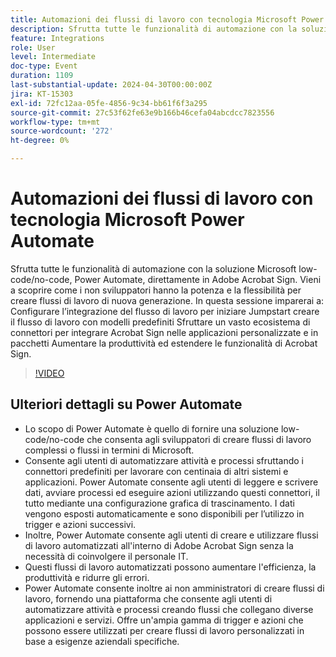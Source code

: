 ```yaml
---
title: Automazioni dei flussi di lavoro con tecnologia Microsoft Power Automate
description: Sfrutta tutte le funzionalità di automazione con la soluzione Microsoft low-code/no-code, Power Automate, direttamente in Adobe Acrobat Sign.
feature: Integrations
role: User
level: Intermediate
doc-type: Event
duration: 1109
last-substantial-update: 2024-04-30T00:00:00Z
jira: KT-15303
exl-id: 72fc12aa-05fe-4856-9c34-bb61f6f3a295
source-git-commit: 27c53f62fe63e9b166b46cefa04abcdcc7823556
workflow-type: tm+mt
source-wordcount: '272'
ht-degree: 0%

---
```


# Automazioni dei flussi di lavoro con tecnologia Microsoft Power Automate

Sfrutta tutte le funzionalità di automazione con la soluzione Microsoft low-code/no-code, Power Automate, direttamente in Adobe Acrobat Sign. Vieni a scoprire come i non sviluppatori hanno la potenza e la flessibilità per creare flussi di lavoro di nuova generazione. In questa sessione imparerai a: Configurare l’integrazione del flusso di lavoro per iniziare Jumpstart creare il flusso di lavoro con modelli predefiniti Sfruttare un vasto ecosistema di connettori per integrare Acrobat Sign nelle applicazioni personalizzate e in pacchetti Aumentare la produttività ed estendere le funzionalità di Acrobat Sign.

>[!VIDEO](https://video.tv.adobe.com/v/3454932/?learn=on&captions=ita)

## Ulteriori dettagli su Power Automate

* Lo scopo di Power Automate è quello di fornire una soluzione low-code/no-code che consenta agli sviluppatori di creare flussi di lavoro complessi o flussi in termini di Microsoft.
* Consente agli utenti di automatizzare attività e processi sfruttando i connettori predefiniti per lavorare con centinaia di altri sistemi e applicazioni. Power Automate consente agli utenti di leggere e scrivere dati, avviare processi ed eseguire azioni utilizzando questi connettori, il tutto mediante una configurazione grafica di trascinamento. I dati vengono esposti automaticamente e sono disponibili per l’utilizzo in trigger e azioni successivi.
* &#x200B;Inoltre, Power Automate consente agli utenti di creare e utilizzare flussi di lavoro automatizzati all&#39;interno di Adobe Acrobat Sign senza la necessità di coinvolgere il personale IT.
* Questi flussi di lavoro automatizzati possono aumentare l&#39;efficienza, la produttività e ridurre gli errori.
* Power Automate consente inoltre ai non amministratori di creare flussi di lavoro, fornendo una piattaforma che consente agli utenti di automatizzare attività e processi creando flussi che collegano diverse applicazioni e servizi. Offre un&#39;ampia gamma di trigger e azioni che possono essere utilizzati per creare flussi di lavoro personalizzati in base a esigenze aziendali specifiche.
